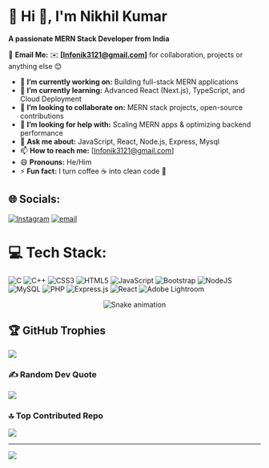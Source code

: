 # 💫 Hi 👋, I'm Nikhil Kumar
**A passionate MERN Stack Developer from India**  

📧 **Email Me:** ✉️ **[Infonik3121@gmail.com]** for collaboration, projects or anything else 😊  

- 🔭 **I’m currently working on:** Building full-stack MERN applications  
- 🌱 **I’m currently learning:** Advanced React (Next.js), TypeScript, and Cloud Deployment  
- 👯 **I’m looking to collaborate on:** MERN stack projects, open-source contributions  
- 🤔 **I’m looking for help with:** Scaling MERN apps & optimizing backend performance  
- 💬 **Ask me about:** JavaScript, React, Node.js, Express, Mysql  
- 📫 **How to reach me:** [Infonik3121@gmail.com]  
- 😄 **Pronouns:** He/Him  
- ⚡ **Fun fact:** I turn coffee ☕ into clean code 🚀  

## 🌐 Socials:
[![Instagram](https://img.shields.io/badge/Instagram-%23E4405F.svg?logo=Instagram&logoColor=white)](https://instagram.com/Kaaran_342) [![email](https://img.shields.io/badge/Email-D14836?logo=gmail&logoColor=white)](mailto:infonik3121@gmail.com) 

# 💻 Tech Stack:
![C](https://img.shields.io/badge/c-%2300599C.svg?style=for-the-badge&logo=c&logoColor=white) ![C++](https://img.shields.io/badge/c++-%2300599C.svg?style=for-the-badge&logo=c%2B%2B&logoColor=white) ![CSS3](https://img.shields.io/badge/css3-%231572B6.svg?style=for-the-badge&logo=css3&logoColor=white) ![HTML5](https://img.shields.io/badge/html5-%23E34F26.svg?style=for-the-badge&logo=html5&logoColor=white) ![JavaScript](https://img.shields.io/badge/javascript-%23323330.svg?style=for-the-badge&logo=javascript&logoColor=%23F7DF1E) ![Bootstrap](https://img.shields.io/badge/bootstrap-%238511FA.svg?style=for-the-badge&logo=bootstrap&logoColor=white) ![NodeJS](https://img.shields.io/badge/node.js-6DA55F?style=for-the-badge&logo=node.js&logoColor=white) ![MySQL](https://img.shields.io/badge/mysql-4479A1.svg?style=for-the-badge&logo=mysql&logoColor=white) ![PHP](https://img.shields.io/badge/php-%23777BB4.svg?style=for-the-badge&logo=php&logoColor=white) ![Express.js](https://img.shields.io/badge/express.js-%23404d59.svg?style=for-the-badge&logo=express&logoColor=%2361DAFB) ![React](https://img.shields.io/badge/react-%2320232a.svg?style=for-the-badge&logo=react&logoColor=%2361DAFB) ![Adobe Lightroom](https://img.shields.io/badge/Adobe%20Lightroom-31A8FF.svg?style=for-the-badge&logo=Adobe%20Lightroom&logoColor=white)
<!-- Snake Game Repo View -->

<div align="center">
  <img src="https://profile-readme-generator.com/assets/snake.svg" alt="Snake animation" />
</div>

## 🏆 GitHub Trophies
![](https://github-profile-trophy.vercel.app/?username=Nikhil3121&theme=radical&no-frame=false&no-bg=true&margin-w=4)

### ✍️ Random Dev Quote
![](https://quotes-github-readme.vercel.app/api?type=horizontal&theme=radical)

### 🔝 Top Contributed Repo
![](https://github-contributor-stats.vercel.app/api?username=Nikhil3121&limit=5&theme=dark&combine_all_yearly_contributions=true)

---
[![](https://visitcount.itsvg.in/api?id=Nikhil3121&icon=0&color=0)](https://visitcount.itsvg.in)

<!-- Proudly created with GPRM ( https://gprm.itsvg.in ) -->
